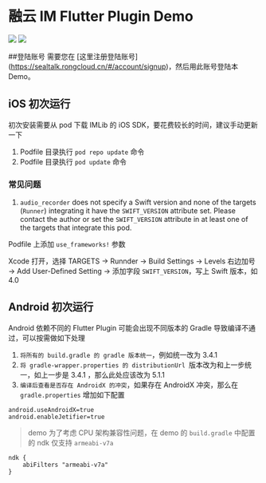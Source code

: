 # 融云 IM Flutter Plugin Demo

![](https://raw.githubusercontent.com/rongcloud/imkit-flutter-quickstart/master/screenshot1.png)
![](https://raw.githubusercontent.com/rongcloud/imkit-flutter-quickstart/master/screenshot2.png)

##登陆账号
需要您在 [这里注册登陆账号] (https://sealtalk.rongcloud.cn/#/account/signup)，然后用此账号登陆本 Demo。

## iOS 初次运行

初次安装需要从 pod 下载 IMLib 的 iOS SDK，要花费较长的时间，建议手动更新一下

1. Podfile 目录执行 `pod repo update` 命令
2. Podfile 目录执行 `pod update` 命令

### 常见问题

1. `audio_recorder` does not specify a Swift version and none of the targets (`Runner`) integrating it have the `SWIFT_VERSION` attribute set. Please contact the author or set the `SWIFT_VERSION` attribute in at least one of the targets that integrate this pod.

 Podfile 上添加 `use_frameworks!` 参数
 
 Xcode 打开，选择 TARGETS -> Runnder -> Build Settings -> Levels 右边加号 -> Add User-Defined Setting -> 添加字段 `SWIFT_VERSION`，写上 Swift 版本，如 4.0

## Android 初次运行

Android 依赖不同的 Flutter Plugin 可能会出现不同版本的 Gradle 导致编译不通过，可以按需做如下处理

1. `将所有的 build.gradle 的 gradle 版本统一`，例如统一改为 3.4.1
2. `将 gradle-wrapper.properties 的 distributionUrl `版本改为和上一步统一，如上一步是 3.4.1 ，那么此处应该改为 5.1.1
3. `编译后查看是否存在 AndroidX 的冲突`，如果存在 AndroidX 冲突，那么在 `gradle.properties` 增加如下配置

```
android.useAndroidX=true
android.enableJetifier=true
```

> demo 为了考虑 CPU 架构兼容性问题，在 demo 的 `build.gradle` 中配置的 ndk 仅支持 `armeabi-v7a`

```
ndk {
    abiFilters "armeabi-v7a"
}
```